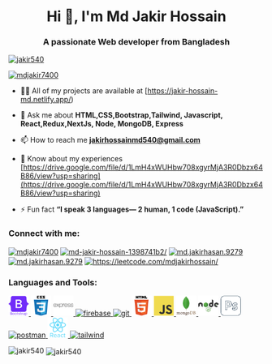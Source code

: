 <h1 align="center">Hi 👋, I'm Md Jakir Hossain</h1>
<h3 align="center">A passionate Web developer from Bangladesh</h3>

<p align="left"> <a href="https://github.com/ryo-ma/github-profile-trophy"><img src="https://github-profile-trophy.vercel.app/?username=jakir540" alt="jakir540" /></a> </p>

<p align="left"> <a href="https://twitter.com/mdjakir7400" target="blank"><img src="https://img.shields.io/twitter/follow/mdjakir7400?logo=twitter&style=for-the-badge" alt="mdjakir7400" /></a> </p>

- 👨‍💻 All of my projects are available at [https://jakir-hossain-md.netlify.app/)

- 💬 Ask me about **HTML,CSS,Bootstrap,Tailwind, Javascript, React,Redux,NextJs, Node, MongoDB, Express**

- 📫 How to reach me **jakirhossainmd540@gmail.com**

- 📄 Know about my experiences [https://drive.google.com/file/d/1LmH4xWUHbw708xgyrMjA3R0Dbzx64B86/view?usp=sharing](https://drive.google.com/file/d/1LmH4xWUHbw708xgyrMjA3R0Dbzx64B86/view?usp=sharing)

- ⚡ Fun fact **“I speak 3 languages— 2 human, 1 code (JavaScript).”**

<h3 align="left">Connect with me:</h3>
<p align="left">
<a href="https://twitter.com/mdjakir7400" target="blank"><img align="center" src="https://raw.githubusercontent.com/rahuldkjain/github-profile-readme-generator/master/src/images/icons/Social/twitter.svg" alt="mdjakir7400" height="30" width="40" /></a>
<a href="https://linkedin.com/in/md-jakir-hossain-1398741b2/" target="blank"><img align="center" src="https://raw.githubusercontent.com/rahuldkjain/github-profile-readme-generator/master/src/images/icons/Social/linked-in-alt.svg" alt="md-jakir-hossain-1398741b2/" height="30" width="40" /></a>
<a href="https://fb.com/md.jakirhasan.9279" target="blank"><img align="center" src="https://raw.githubusercontent.com/rahuldkjain/github-profile-readme-generator/master/src/images/icons/Social/facebook.svg" alt="md.jakirhasan.9279" height="30" width="40" /></a>
<a href="https://instagram.com/md.jakirhasan.9279" target="blank"><img align="center" src="https://raw.githubusercontent.com/rahuldkjain/github-profile-readme-generator/master/src/images/icons/Social/instagram.svg" alt="md.jakirhasan.9279" height="30" width="40" /></a>
<a href="https://leetcode.com/MdJakirHossain/" target="blank"><img align="center" src="https://raw.githubusercontent.com/rahuldkjain/github-profile-readme-generator/master/src/images/icons/Social/leet-code.svg" alt="https://leetcode.com/mdjakirhossain/" height="30" width="40" /></a>
</p>

<h3 align="left">Languages and Tools:</h3>
<p align="left"> <a href="https://getbootstrap.com" target="_blank" rel="noreferrer"> <img src="https://raw.githubusercontent.com/devicons/devicon/master/icons/bootstrap/bootstrap-plain-wordmark.svg" alt="bootstrap" width="40" height="40"/> </a> <a href="https://www.w3schools.com/css/" target="_blank" rel="noreferrer"> <img src="https://raw.githubusercontent.com/devicons/devicon/master/icons/css3/css3-original-wordmark.svg" alt="css3" width="40" height="40"/> </a> <a href="https://expressjs.com" target="_blank" rel="noreferrer"> <img src="https://raw.githubusercontent.com/devicons/devicon/master/icons/express/express-original-wordmark.svg" alt="express" width="40" height="40"/> </a> <a href="https://firebase.google.com/" target="_blank" rel="noreferrer"> <img src="https://www.vectorlogo.zone/logos/firebase/firebase-icon.svg" alt="firebase" width="40" height="40"/> </a> <a href="https://git-scm.com/" target="_blank" rel="noreferrer"> <img src="https://www.vectorlogo.zone/logos/git-scm/git-scm-icon.svg" alt="git" width="40" height="40"/> </a> <a href="https://www.w3.org/html/" target="_blank" rel="noreferrer"> <img src="https://raw.githubusercontent.com/devicons/devicon/master/icons/html5/html5-original-wordmark.svg" alt="html5" width="40" height="40"/> </a> <a href="https://developer.mozilla.org/en-US/docs/Web/JavaScript" target="_blank" rel="noreferrer"> <img src="https://raw.githubusercontent.com/devicons/devicon/master/icons/javascript/javascript-original.svg" alt="javascript" width="40" height="40"/> </a> <a href="https://www.mongodb.com/" target="_blank" rel="noreferrer"> <img src="https://raw.githubusercontent.com/devicons/devicon/master/icons/mongodb/mongodb-original-wordmark.svg" alt="mongodb" width="40" height="40"/> </a> <a href="https://nodejs.org" target="_blank" rel="noreferrer"> <img src="https://raw.githubusercontent.com/devicons/devicon/master/icons/nodejs/nodejs-original-wordmark.svg" alt="nodejs" width="40" height="40"/> </a> <a href="https://www.photoshop.com/en" target="_blank" rel="noreferrer"> <img src="https://raw.githubusercontent.com/devicons/devicon/master/icons/photoshop/photoshop-line.svg" alt="photoshop" width="40" height="40"/> </a> <a href="https://postman.com" target="_blank" rel="noreferrer"> <img src="https://www.vectorlogo.zone/logos/getpostman/getpostman-icon.svg" alt="postman" width="40" height="40"/> </a> <a href="https://reactjs.org/" target="_blank" rel="noreferrer"> <img src="https://raw.githubusercontent.com/devicons/devicon/master/icons/react/react-original-wordmark.svg" alt="react" width="40" height="40"/> </a> <a href="https://tailwindcss.com/" target="_blank" rel="noreferrer"> <img src="https://www.vectorlogo.zone/logos/tailwindcss/tailwindcss-icon.svg" alt="tailwind" width="40" height="40"/> </a> </p>

<p><img align="left" src="https://github-readme-stats.vercel.app/api/top-langs?username=jakir540&show_icons=true&locale=en&layout=compact" alt="jakir540" /></p>

<p>&nbsp;<img align="center" src="https://github-readme-stats.vercel.app/api?username=jakir540&show_icons=true&locale=en" alt="jakir540" /></p>
